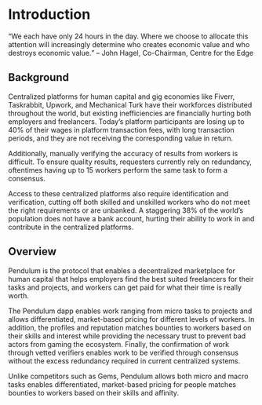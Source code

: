 # Introduction

<q class="lead">We each have only 24 hours in the day.  Where we choose to allocate this attention will increasingly determine who creates economic value and who destroys economic value.</q> – John Hagel, Co-Chairman, Centre for the Edge

## Background 

Centralized platforms for human capital and gig economies like Fiverr, Taskrabbit, Upwork, and Mechanical Turk have their workforces distributed throughout the world, but existing inefficiencies are financially hurting both employers and freelancers. Today’s platform participants are losing up to 40% of their wages in platform transaction fees, with long transaction periods, and they are not receiving the corresponding value in return. 

Additionally, manually verifying the accuracy of results from workers is difficult. To ensure quality results, requesters currently rely on redundancy, oftentimes having up to 15 workers perform the same task to form a consensus. 

Access to these centralized platforms also require identification and verification, cutting off both skilled and unskilled workers who do not meet the right requirements or are unbanked. A staggering 38% of the world’s population does not have a bank account, hurting their ability to work in and contribute in the centralized platforms. 

## Overview

Pendulum is the protocol that enables  a decentralized marketplace for human capital
that helps employers find the best suited freelancers for their tasks and projects, and workers can get paid for what their time is really worth.

The Pendulum dapp enables work ranging from micro tasks to projects and allows differentiated, market-based pricing for different levels of workers.  In addition, the profiles and reputation matches bounties to workers based on their skills and interest while providing the necessary trust to prevent bad actors from gaming the ecosystem.  Finally, the confirmation of work through vetted verifiers enables work to be verified through consensus without the excess redundancy required in current centralized systems.

Unlike competitors such as Gems, Pendulum 
allows both micro and macro tasks
enables differentiated, market-based pricing for people 
matches bounties to workers based on their skills and affinity.